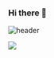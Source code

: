 ### Hi there 👋
![header](https://capsule-render.vercel.app/api?type=wave&color=gradient&height=300&section=header&text=Danhyun's%Git&fontSize=90)
<!--
**danhyunjo/danhyunjo** is a ✨ _special_ ✨ repository because its `README.md` (this file) appears on your GitHub profile.

Here are some ideas to get you started:

- 🔭 I’m currently working on ...
- 🌱 I’m currently learning ...
- 👯 I’m looking to collaborate on ...
- 🤔 I’m looking for help with ...
- 💬 Ask me about ...
- 📫 How to reach me: ...
- 😄 Pronouns: ...
- ⚡ Fun fact: ...
-->
<img src="https://img.shields.io/badge/#F80000-auto?style=flat&logo=Oracle&logoColor=white"/>
